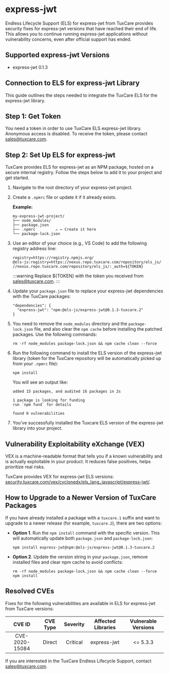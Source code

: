 # express-jwt

Endless Lifecycle Support (ELS) for express-jwt from TuxCare provides security fixes for express-jwt versions that have reached their end of life. This allows you to continue running express-jwt applications without vulnerability concerns, even after official support has ended.

## Supported express-jwt Versions

* express-jwt 0.1.3

## Connection to ELS for express-jwt Library

This guide outlines the steps needed to integrate the TuxCare ELS for the express-jwt library.

## Step 1: Get Token

You need a token in order to use TuxCare ELS express-jwt library. Anonymous access is disabled. To receive the token, please contact [sales@tuxcare.com](mailto:sales@tuxcare.com).

## Step 2: Set Up ELS for express-jwt

TuxCare provides ELS for express-jwt as an NPM package, hosted on a secure internal registry. Follow the steps below to add it to your project and get started.

1. Navigate to the root directory of your express-jwt project.
2. Create a `.npmrc` file or update it if it already exists.

   **Example:**

   ```text
   my-express-jwt-project/
   ├── node_modules/
   ├── package.json
   ├── .npmrc         ⚠️ ← Create it here
   └── package-lock.json
   ```

3. Use an editor of your choice (e.g., VS Code) to add the following registry address line:

   <CodeWithCopy>

   ```text
   registry=https://registry.npmjs.org/
   @els-js:registry=https://nexus.repo.tuxcare.com/repository/els_js/
   //nexus.repo.tuxcare.com/repository/els_js/:_auth=${TOKEN}
   ```

   </CodeWithCopy>

   :::warning
   Replace ${TOKEN} with the token you received from [sales@tuxcare.com](mailto:sales@tuxcare.com).
   :::

4. Update your `package.json` file to replace your express-jwt dependencies with the TuxCare packages:

   <CodeWithCopy>

   ```text
   "dependencies": {
     "express-jwt": "npm:@els-js/express-jwt@0.1.3-tuxcare.2"
   }
   ```

   </CodeWithCopy>

5. You need to remove the `node_modules` directory and the `package-lock.json` file, and also clear the `npm cache` before installing the patched packages. Use the following commands:
   
   <CodeWithCopy>

   ```text
   rm -rf node_modules package-lock.json && npm cache clean --force
   ```

   </CodeWithCopy>

6. Run the following command to install the ELS version of the express-jwt library (token for the TuxCare repository will be automatically picked up from your `.npmrc` file):

   <CodeWithCopy>

   ```text
   npm install
   ```

   </CodeWithCopy>

   You will see an output like:

   ```text
   added 15 packages, and audited 16 packages in 2s

   1 package is looking for funding
   run `npm fund` for details

   found 0 vulnerabilities
   ```

7. You've successfully installed the Tuxcare ELS version of the express-jwt library into your project.

## Vulnerability Exploitability eXchange (VEX) 

VEX is a machine-readable format that tells you if a known vulnerability and is actually exploitable in your product. It reduces false positives, helps prioritize real risks.

TuxCare provides VEX for express-jwt ELS versions: [security.tuxcare.com/vex/cyclonedx/els_lang_javascript/express-jwt/](https://security.tuxcare.com/vex/cyclonedx/els_lang_javascript/express-jwt/).

## How to Upgrade to a Newer Version of TuxCare Packages

If you have already installed a package with a `tuxcare.1` suffix and want to upgrade to a newer release (for example, `tuxcare.2`), there are two options:

* **Option 1**. Run the `npm install` command with the specific version. This will automatically update both `package.json` and `package-lock.json`:

  <CodeWithCopy>

  ```text
  npm install express-jwt@npm:@els-js/express-jwt@0.1.3-tuxcare.2
  ```

  </CodeWithCopy>

* **Option 2**. Update the version string in your `package.json`, remove installed files and clear npm cache to avoid conflicts:

  <CodeWithCopy>

  ```text
  rm -rf node_modules package-lock.json && npm cache clean --force
  npm install
  ```

  </CodeWithCopy>

## Resolved CVEs

Fixes for the following vulnerabilities are available in ELS for express-jwt from TuxCare versions:

| CVE ID         | CVE Type | Severity | Affected Libraries | Vulnerable Versions |
| :------------: | :------: |:--------:|:------------------:| :----------------: |
| CVE-2020-15084 | Direct   | Critical | express-jwt       | <= 5.3.3          |

If you are interested in the TuxCare Endless Lifecycle Support, contact [sales@tuxcare.com](mailto:sales@tuxcare.com).
